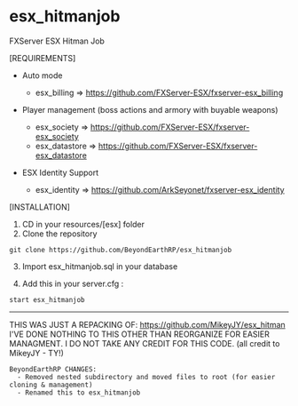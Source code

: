 # esx_hitmanjob
FXServer ESX Hitman Job

[REQUIREMENTS]

* Auto mode
  * esx_billing => https://github.com/FXServer-ESX/fxserver-esx_billing

* Player management (boss actions and armory with buyable weapons)
  * esx_society => https://github.com/FXServer-ESX/fxserver-esx_society
  * esx_datastore => https://github.com/FXServer-ESX/fxserver-esx_datastore
  
* ESX Identity Support
  * esx_identity => https://github.com/ArkSeyonet/fxserver-esx_identity

[INSTALLATION]

1) CD in your resources/[esx] folder
2) Clone the repository
```
git clone https://github.com/BeyondEarthRP/esx_hitmanjob
```
3) Import esx_hitmanjob.sql in your database

4) Add this in your server.cfg :

```
start esx_hitmanjob
```


-----
THIS WAS JUST A REPACKING OF: https://github.com/MikeyJY/esx_hitman
I'VE DONE NOTHING TO THIS OTHER THAN REORGANIZE FOR EASIER MANAGMENT.
I DO NOT TAKE ANY CREDIT FOR THIS CODE. (all credit to MikeyJY - TY!)

    BeyondEarthRP CHANGES:
      - Removed nested subdirectory and moved files to root (for easier cloning & management)
      - Renamed this to esx_hitmanjob
